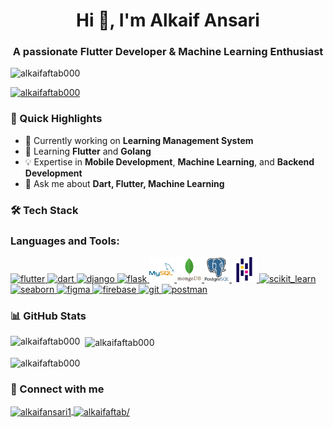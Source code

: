 <h1 align="center">Hi 👋, I'm Alkaif Ansari</h1>
<h3 align="center">A passionate Flutter Developer & Machine Learning Enthusiast</h3>

<p align="left"> 
  <img src="https://komarev.com/ghpvc/?username=alkaifaftab000&label=Profile%20views&color=0e75b6&style=flat" alt="alkaifaftab000" /> 
</p>

<!-- GitHub Trophies -->
<p align="left"> 
  <a href="https://github.com/ryo-ma/github-profile-trophy">
    <img src="https://github-profile-trophy.vercel.app/?username=alkaifaftab000&theme=darkhub" alt="alkaifaftab000" />
  </a> 
</p>

### 🚀 Quick Highlights
- 🔭 Currently working on **Learning Management System**
- 🌱 Learning **Flutter** and **Golang**
- 💡 Expertise in **Mobile Development**, **Machine Learning**, and **Backend Development**
- 💬 Ask me about **Dart, Flutter, Machine Learning**

### 🛠️ Tech Stack

<h3 align="left">Languages and Tools:</h3>
<p align="left">
  <!-- Mobile Development -->
  <a href="https://flutter.dev" target="_blank" rel="noreferrer">
    <img src="https://www.vectorlogo.zone/logos/flutterio/flutterio-icon.svg" alt="flutter" width="40" height="40"/>
  </a>
  <a href="https://dart.dev" target="_blank" rel="noreferrer">
    <img src="https://www.vectorlogo.zone/logos/dartlang/dartlang-icon.svg" alt="dart" width="40" height="40"/>
  </a>
  
  <!-- Backend & Databases -->
  <a href="https://www.djangoproject.com/" target="_blank" rel="noreferrer">
    <img src="https://cdn.worldvectorlogo.com/logos/django.svg" alt="django" width="40" height="40"/>
  </a>
  <a href="https://flask.palletsprojects.com/" target="_blank" rel="noreferrer">
    <img src="https://www.vectorlogo.zone/logos/pocoo_flask/pocoo_flask-icon.svg" alt="flask" width="40" height="40"/>
  </a>
  <a href="https://www.mysql.com/" target="_blank" rel="noreferrer">
    <img src="https://raw.githubusercontent.com/devicons/devicon/master/icons/mysql/mysql-original-wordmark.svg" alt="mysql" width="40" height="40"/>
  </a>
  <a href="https://www.mongodb.com/" target="_blank" rel="noreferrer">
    <img src="https://raw.githubusercontent.com/devicons/devicon/master/icons/mongodb/mongodb-original-wordmark.svg" alt="mongodb" width="40" height="40"/>
  </a>
  <a href="https://www.postgresql.org" target="_blank" rel="noreferrer">
    <img src="https://raw.githubusercontent.com/devicons/devicon/master/icons/postgresql/postgresql-original-wordmark.svg" alt="postgresql" width="40" height="40"/>
  </a>
  
  <!-- Data Science -->
  <a href="https://pandas.pydata.org/" target="_blank" rel="noreferrer">
    <img src="https://raw.githubusercontent.com/devicons/devicon/2ae2a900d2f041da66e950e4d48052658d850630/icons/pandas/pandas-original.svg" alt="pandas" width="40" height="40"/>
  </a>
  <a href="https://scikit-learn.org/" target="_blank" rel="noreferrer">
    <img src="https://upload.wikimedia.org/wikipedia/commons/0/05/Scikit_learn_logo_small.svg" alt="scikit_learn" width="40" height="40"/>
  </a>
  <a href="https://seaborn.pydata.org/" target="_blank" rel="noreferrer">
    <img src="https://seaborn.pydata.org/_images/logo-mark-lightbg.svg" alt="seaborn" width="40" height="40"/>
  </a>
  
  <!-- Development Tools -->
  <a href="https://www.figma.com/" target="_blank" rel="noreferrer">
    <img src="https://www.vectorlogo.zone/logos/figma/figma-icon.svg" alt="figma" width="40" height="40"/>
  </a>
  <a href="https://firebase.google.com/" target="_blank" rel="noreferrer">
    <img src="https://www.vectorlogo.zone/logos/firebase/firebase-icon.svg" alt="firebase" width="40" height="40"/>
  </a>
  <a href="https://git-scm.com/" target="_blank" rel="noreferrer">
    <img src="https://www.vectorlogo.zone/logos/git-scm/git-scm-icon.svg" alt="git" width="40" height="40"/>
  </a>
  <a href="https://postman.com" target="_blank" rel="noreferrer">
    <img src="https://www.vectorlogo.zone/logos/getpostman/getpostman-icon.svg" alt="postman" width="40" height="40"/>
  </a>
</p>

### 📊 GitHub Stats

<p>
  <img align="left" src="https://github-readme-stats.vercel.app/api/top-langs?username=alkaifaftab000&show_icons=true&locale=en&layout=compact&theme=dark" alt="alkaifaftab000" />
</p>

<p>&nbsp;
  <img align="center" src="https://github-readme-stats.vercel.app/api?username=alkaifaftab000&show_icons=true&locale=en&theme=dark" alt="alkaifaftab000" />
</p>

<p>
  <img align="center" src="https://github-readme-streak-stats.herokuapp.com/?user=alkaifaftab000&theme=dark" alt="alkaifaftab000" />
</p>

### 🤝 Connect with me
<p align="left">
  <a href="https://linkedin.com/in/alkaifansari1" target="blank">
    <img align="center" src="https://raw.githubusercontent.com/rahuldkjain/github-profile-readme-generator/master/src/images/icons/Social/linked-in-alt.svg" alt="alkaifansari1" height="30" width="40" />
  </a>
  <a href="https://leetcode.com/u/alkaifaftab/" target="blank">
    <img align="center" src="https://raw.githubusercontent.com/rahuldkjain/github-profile-readme-generator/master/src/images/icons/Social/leet-code.svg" alt="alkaifaftab/" height="30" width="40" />
  </a>
</p>
